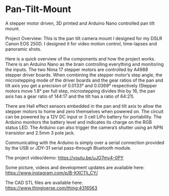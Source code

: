 # Pan-Tilt-Mount
A stepper motor driven, 3D printed and Arduino Nano controlled pan tilt mount.

Project Overview:
This is the pan tilt camera mount I designed for my DSLR Canon EOS 250D. I designed it for video motion control, time-lapses and panoramic shots.

Here is a quick overview of the components and how the project works. There is an Arduino Nano as the brain controlling everything and monitoring the inputs. The two Nima 17 stepper motors are controlled by A4988 stepper driver boards. When combining the stepper motor’s step angle, the microstepping mode of the driver boards and the gear ratios of the pan and tilt axis you get a precision of 0.0133° and 0.0369° respectively (Stepper motors move 1.8° per full step, microstepping divides this by 16, the pan axis has a gear ratio of 144:17 and the tilt has a ratio of 64:21). 

There are Hall effect sensors embedded in the pan and tilt axis to allow the stepper motors to home and zero themselves when powered on. The circuit can be powered by a 12V DC input or 3 cell LiPo battery for portability. The Arduino monitors the battery level and indicates its charge on the RGB status LED. The Arduino can also trigger the camera’s shutter using an NPN transistor and 2.5mm 3 pole jack. 

Communicating with the Arduino is simply over a serial connection provided by the USB or JDY-31 serial pass-through Bluetooth module.

The project video/demo: https://youtu.be/uJO7mv4-0PY

Some picture, videos and development updates are available here: https://www.instagram.com/p/B-KXCTlj_CY/

The CAD STL files are available here: https://www.thingiverse.com/thing:4316563

